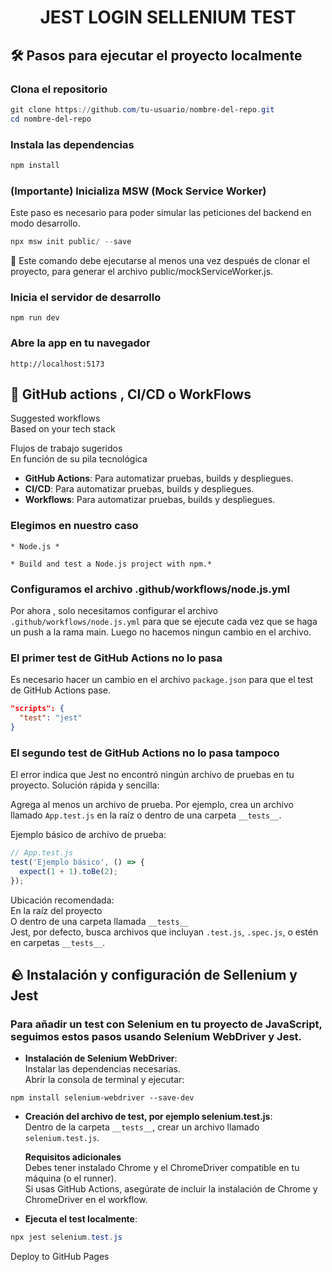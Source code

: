 <h1 align="center">JEST LOGIN SELLENIUM TEST</h1>

## 🛠️ Pasos para ejecutar el proyecto localmente

### Clona el repositorio

```powershell
git clone https://github.com/tu-usuario/nombre-del-repo.git
cd nombre-del-repo
```

### Instala las dependencias

```powershell
npm install
```

### (Importante) Inicializa MSW (Mock Service Worker)

Este paso es necesario para poder simular las peticiones del backend en modo desarrollo.

```powershell
npx msw init public/ --save
```

🔁 Este comando debe ejecutarse al menos una vez después de clonar el proyecto, para generar el archivo public/mockServiceWorker.js.

### Inicia el servidor de desarrollo

```poweshell
npm run dev
```

### Abre la app en tu navegador

```cp
http://localhost:5173
```

## 🛞 GitHub actions , CI/CD o WorkFlows

Suggested workflows<br>
Based on your tech stack

Flujos de trabajo sugeridos<br>
En función de su pila tecnológica

- **GitHub Actions**: Para automatizar pruebas, builds y despliegues.
- **CI/CD**: Para automatizar pruebas, builds y despliegues.
- **Workflows**: Para automatizar pruebas, builds y despliegues.


### Elegimos en nuestro caso

```
* Node.js *

* Build and test a Node.js project with npm.*
```

### Configuramos el archivo .github/workflows/node.js.yml

Por ahora , solo necesitamos configurar el archivo `.github/workflows/node.js.yml` para que se ejecute cada vez que se haga un push a la rama main. Luego no hacemos ningun cambio en el archivo.

### El primer test de GitHub Actions no lo pasa

Es necesario hacer un cambio en el archivo `package.json` para que el test de GitHub Actions pase.

```json
"scripts": {
  "test": "jest"
}
```

### El segundo test de GitHub Actions no lo pasa tampoco

El error indica que Jest no encontró ningún archivo de pruebas en tu proyecto.
Solución rápida y sencilla:

Agrega al menos un archivo de prueba.
Por ejemplo, crea un archivo llamado `App.test.js` en la raíz o dentro de una carpeta `__tests__`.

Ejemplo básico de archivo de prueba:


```javascript
// App.test.js
test('Ejemplo básico', () => {
  expect(1 + 1).toBe(2);
});
```

Ubicación recomendada:<br>
En la raíz del proyecto<br>
O dentro de una carpeta llamada `__tests__`<br>
Jest, por defecto, busca archivos que incluyan `.test.js`, `.spec.js`, o estén en carpetas `__tests__`.

## 🪨 Instalación y configuración de Sellenium y Jest

### Para añadir un test con Selenium en tu proyecto de JavaScript, seguimos estos pasos usando Selenium WebDriver y Jest.

- **Instalación de Selenium WebDriver**:<br>
Instalar las dependencias necesarias.<br>
Abrir la consola de terminal y ejecutar:

```poweshell
npm install selenium-webdriver --save-dev
```
- **Creación del archivo de test, por ejemplo selenium.test.js**:<br>
Dentro de la carpeta  `__tests__`, crear un archivo llamado `selenium.test.js`.

    **Requisitos adicionales**<br>
       Debes tener instalado Chrome y el ChromeDriver compatible en tu máquina (o el runner).<br>
       Si usas GitHub Actions, asegúrate de incluir la instalación de Chrome y ChromeDriver en el workflow.

- **Ejecuta el test localmente**:<br>

```powershell
npx jest selenium.test.js
```










Deploy to GitHub Pages  

